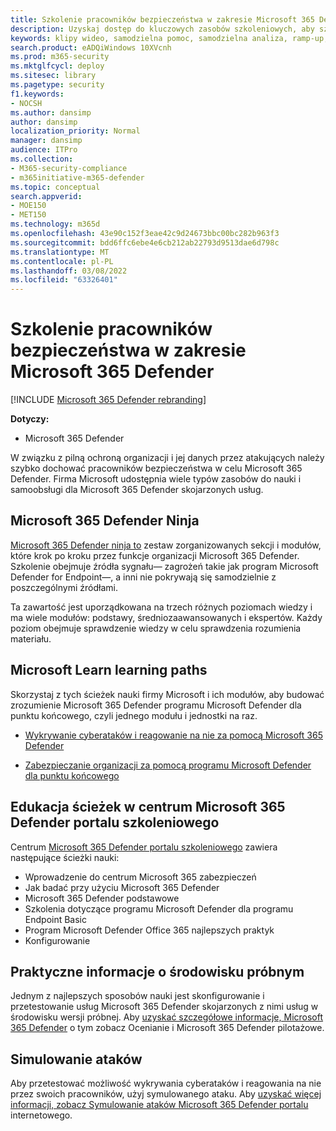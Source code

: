 ```yaml
---
title: Szkolenie pracowników bezpieczeństwa w zakresie Microsoft 365 Defender
description: Uzyskaj dostęp do kluczowych zasobów szkoleniowych, aby szybko rozpocząć kadrę pracowników bezpieczeństwa.
keywords: klipy wideo, samodzielna pomoc, samodzielna analiza, ramp-up, instrukcje, kursy, ścieżka nauki, Microsoft Learn, kurs, kursy, SecOps, analityk zabezpieczeń
search.product: eADQiWindows 10XVcnh
ms.prod: m365-security
ms.mktglfcycl: deploy
ms.sitesec: library
ms.pagetype: security
f1.keywords:
- NOCSH
ms.author: dansimp
author: dansimp
localization_priority: Normal
manager: dansimp
audience: ITPro
ms.collection:
- M365-security-compliance
- m365initiative-m365-defender
ms.topic: conceptual
search.appverid:
- MOE150
- MET150
ms.technology: m365d
ms.openlocfilehash: 43e90c152f3eae42c9d24673bbc00bc282b963f3
ms.sourcegitcommit: bdd6ffc6ebe4e6cb212ab22793d9513dae6d798c
ms.translationtype: MT
ms.contentlocale: pl-PL
ms.lasthandoff: 03/08/2022
ms.locfileid: "63326401"
---
```

# <a name="train-your-security-staff-for-microsoft-365-defender"></a>Szkolenie pracowników bezpieczeństwa w zakresie Microsoft 365 Defender

[!INCLUDE [Microsoft 365 Defender rebranding](../includes/microsoft-defender.md)]

**Dotyczy:**
- Microsoft 365 Defender

W związku z pilną ochroną organizacji i jej danych przez atakujących należy szybko dochować pracowników bezpieczeństwa w celu Microsoft 365 Defender. Firma Microsoft udostępnia wiele typów zasobów do nauki i samoobsługi dla Microsoft 365 Defender skojarzonych usług.


## <a name="microsoft-365-defender-ninja-training"></a>Microsoft 365 Defender Ninja

[Microsoft 365 Defender ninja to](https://techcommunity.microsoft.com/t5/microsoft-365-defender/become-a-microsoft-365-defender-ninja/ba-p/1789376) zestaw zorganizowanych sekcji i modułów, które krok po kroku przez funkcje organizacji Microsoft 365 Defender. Szkolenie obejmuje źródła sygnału&mdash; zagrożeń takie jak program Microsoft Defender for Endpoint&mdash;, a inni nie pokrywają się samodzielnie z poszczególnymi źródłami. 

Ta zawartość jest uporządkowana na trzech różnych poziomach wiedzy i ma wiele modułów: podstawy, średniozaawansowanych i ekspertów. Każdy poziom obejmuje sprawdzenie wiedzy w celu sprawdzenia rozumienia materiału.

## <a name="microsoft-learn-learning-paths"></a>Microsoft Learn learning paths

Skorzystaj z tych ścieżek nauki firmy Microsoft i ich modułów, aby budować zrozumienie Microsoft 365 Defender programu Microsoft Defender dla punktu końcowego, czyli jednego modułu i jednostki na raz.

 - [Wykrywanie cyberataków i reagowanie na nie za pomocą Microsoft 365 Defender](/learn/paths/defender-detect-respond/)

 - [Zabezpieczanie organizacji za pomocą programu Microsoft Defender dla punktu końcowego](/learn/paths/defender-endpoint-fundamentals/)  


## <a name="learning-paths-in-the-microsoft-365-defender-portal-learning-hub"></a>Edukacja ścieżek w centrum Microsoft 365 Defender portalu szkoleniowego

Centrum [Microsoft 365 Defender portalu szkoleniowego](https://security.microsoft.com/learning) zawiera następujące ścieżki nauki:

- Wprowadzenie do centrum Microsoft 365 zabezpieczeń
- Jak badać przy użyciu Microsoft 365 Defender
- Microsoft 365 Defender podstawowe
- Szkolenia dotyczące programu Microsoft Defender dla programu Endpoint Basic
- Program Microsoft Defender Office 365 najlepszych praktyk
- Konfigurowanie

## <a name="hands-on-with-a-trial-environment"></a>Praktyczne informacje o środowisku próbnym

Jednym z najlepszych sposobów nauki jest skonfigurowanie i przetestowanie usług Microsoft 365 Defender skojarzonych z nimi usług w środowisku wersji próbnej. Aby [uzyskać szczegółowe informacje, Microsoft 365 Defender](eval-overview.md) o tym zobacz Ocenianie i Microsoft 365 Defender pilotażowe.

## <a name="simulating-an-attack"></a>Simulowanie ataków

Aby przetestować możliwość wykrywania cyberataków i reagowania na nie przez swoich pracowników, użyj symulowanego ataku. Aby [uzyskać więcej informacji, zobacz Symulowanie ataków Microsoft 365 Defender portalu](eval-defender-investigate-respond-simulate-attack.md#simulate-attacks-with-the-microsoft-365-defender-portal) internetowego. 

